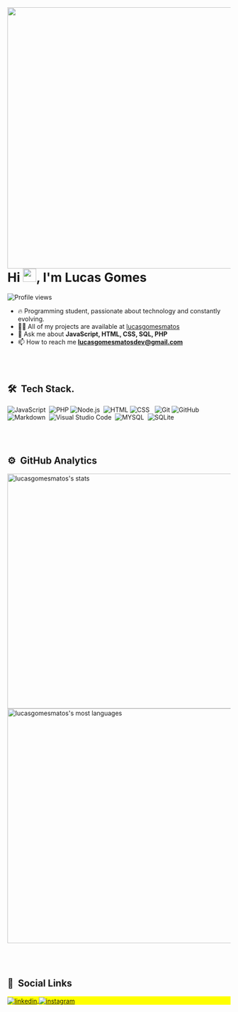 <img align="right" height="590em" src="https://raw.githubusercontent.com/gist/lucasgomesmatos/b32f6ace0458d667cb3dd3dcaeb2dc71/raw/8425385bf0404d2c4736e54759acf4b6ce5a131b/gitcard.svg"/>

<h1 align="left">Hi <img src="https://raw.githubusercontent.com/kaueMarques/kaueMarques/master/hi.gif" width="30px">, I'm Lucas Gomes</h1>
<p align="left"> <img src="https://komarev.com/ghpvc/?username=lucasgomesmatos&color=yellow" alt="Profile views" /> </p>

- 🔥 Programming student, passionate about technology and constantly evolving.
- 👨‍💻 All of my projects are available at [lucasgomesmatos](https://blog-pessoal-one.vercel.app/)
- 💬 Ask me about **JavaScript, HTML, CSS, SQL, PHP**
- 📫 How to reach me **lucasgomesmatosdev@gmail.com**

<br><br>

## 🛠 &nbsp;Tech Stack. 

![JavaScript](https://img.shields.io/badge/-JavaScript-05122A?style=flat&logo=javascript)&nbsp;
![PHP](https://img.shields.io/badge/-PHP-05122A?style=flat&logo=php)&nbsp;![Node.js](https://img.shields.io/badge/-Laravel-05122A?style=flat&logo=laravel)&nbsp;
![HTML](https://img.shields.io/badge/-HTML-05122A?style=flat&logo=HTML5)&nbsp;![CSS](https://img.shields.io/badge/-CSS-05122A?style=flat&logo=CSS3&logoColor=1572B6)&nbsp;&nbsp;
![Git](https://img.shields.io/badge/-Git-05122A?style=flat&logo=git)&nbsp;![GitHub](https://img.shields.io/badge/-GitHub-05122A?style=flat&logo=github)&nbsp;![Markdown](https://img.shields.io/badge/-Markdown-05122A?style=flat&logo=markdown)&nbsp;
![Visual Studio Code](https://img.shields.io/badge/-Visual%20Studio%20Code-05122A?style=flat&logo=visual-studio-code&logoColor=007ACC)&nbsp;
![MYSQL](https://img.shields.io/badge/-Mysql-05122A?style=flat&logo=mysql)&nbsp;
![SQLite](https://img.shields.io/badge/-SQLite-05122A?style=flat&logo=sqlite)&nbsp;

<br><br>

## ⚙️ &nbsp;GitHub Analytics

<p align="left">
<img width="530em" src="https://github-readme-stats.vercel.app/api?username=lucasgomesmatos&show_icons=true&theme=vision-friendly-dark" alt="lucasgomesmatos's stats"/>
<img width="530em" src="https://github-readme-stats.vercel.app/api/top-langs/?username=lucasgomesmatos&layout=compact&theme=vision-friendly-dark" alt="lucasgomesmatos's most languages"/>
</p>

<br><br>

## 🧭 &nbsp;Social Links

<p align="left" style="background:yellow">
<a href="https://www.linkedin.com/in/lucas-gomes-matos-0a0b13141/" target="_blank">
  <img align="center" src="https://img.shields.io/badge/-lucasgomesmatos-05122A?style=flat&logo=linkedin" alt="linkedin"/>
</a>
<a href="https://instagram.com/lucasgomesmatos" target="_blank">
 <img align="center" src="https://img.shields.io/badge/-lucasgomesmatos-05122A?style=flat&logo=instagram" alt="instagram"/>
</a>
</p>

